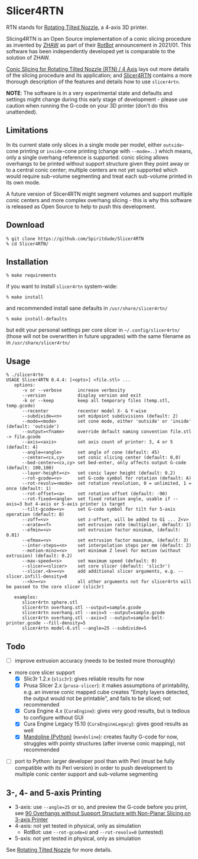 # Slicer4RTN

RTN stands for [Rotating Tilted Nozzle](https://xyzdims.com/2021/01/27/3d-printing-rotating-tilted-nozzle-option/), a 4-axis 3D printer.

Slicing4RTN is an Open Source implementation of a conic slicing procedure as invented by [ZHAW](https://zhaw.ch) as part of their [RotBot](https://www.zhaw.ch/en/medien/medienmitteilungen/detail-news-releases/event-news/upgrade-fuer-den-3d-drucker-spart-zeit-und-stuetzmaterial/) announcement in 2021/01.
This software has been independently developed yet is comparable to the solution of ZHAW.

[Conic Slicing for Rotating Tilted Nozzle (RTN) / 4 Axis](https://xyzdims.com/2021/02/26/3d-printing-conic-slicing-for-rotating-tilted-nozzle-rtn/) lays out more details of the slicing procedure and its application;
and [Slicer4RTN](https://xyzdims.com/3d-printing/slicer4rtn/) contains a more thorough description of the features and details how to use `slicer4rtn`.

**NOTE**: The software is in a very experimental state and defaults and settings might change during this early stage of development - please use caution when running the G-code on your 3D printer (don't do this unattended).

## Limitations
In its current state only slices in a single mode per model, either `outside`-cone printing or `inside`-cone printing (change with `--mode=..`)
which means, only a single overhang reference is supported: conic slicing allows overhangs to be printed without support structure given they point away or to a central conic center;
multiple centers are not yet supported which would require sub-volume segmenting and treat each sub-volume printed in its own mode.

A future version of Slicer4RTN might segment volumes and support multiple conic centers and more complex overhang slicing - this is why this software is released as Open Source to help to push this development.

## Download
```
% git clone https://github.com/Spiritdude/Slicer4RTN
% cd Slicer4RTN/
```

## Installation
```
% make requirements
```
if you want to install `slicer4rtn` system-wide:
```
% make install
```
and recommended install sane defaults in `/usr/share/slicer4rtn/`
```
% make install-defaults
```
but edit your personal settings per core slicer in `~/.config/slicer4rtn/` (those will not be overwritten in future upgrades) 
with the same filename as in `/usr/share/slicer4rtn/`

## Usage
```
% ./slicer4rtn
USAGE Slicer4RTN 0.4.4: [<opts>] <file.stl> ...
   options:
      -v or --verbose      increase verbosity
      --version            display version and exit
      -k or --keep         keep all temporary files (temp.stl, temp.gcode)
      --recenter           recenter model X- & Y-wise
      --subdivide=<n>      set midpoint subdivisions (default: 2)
      --mode=<mode>        set cone mode, either 'outside' or 'inside' (default: 'outside')
      --output=<fname>     override default naming convention file.stl -> file.gcode
      --axis=<axis>        set axis count of printer: 3, 4 or 5 (default: 4)
      --angle=<angle>      set angle of cone (default: 45)
      --center=<cx,cy>     set conic slicing center (default: 0,0)
      --bed-center=<cx,cy> set bed-enter, only affects output G-code (default: 100,100)
      --layer-height=<z>   set conic layer height (default: 0.2)
      --rot-gcode=<v>      set G-code symbol for rotation (default: A)
      --rot-revolv=<mode>  set rotation revolution, 0 = unlimited, 1 = once (default: 1)
      --rot-offset=<a>     set rotation offset (default: -90)
      --rot-fixed=<angle>  set fixed rotation angle, usable if --axis=3 but 4-axis or 5-axis printer is target
      --tilt-gcode=<v>     set G-code symbol for tilt for 5-axis operation (default: B)
      --zoff=<v>           set z-offset, will be added to G1 ... Z<v>
      --erate=<f>          set extrusion rate (multiplier, default: 1)
      --efmin=<v>          set extrusion factor minimum, (default: 0.01)
      --efmax=<v>          set extrusion factor maximum, (default: 3)
      --inter-steps=<n>    set interpolation steps per mm (default: 2)
      --motion-minz=<v>    set minimum Z level for motion (without extrusion) (default: 0.2)
      --max-speed=<s>      set maximum speed (default: 0)
      --slicer=<slicer>    set core slicer (default: 'slic3r')
      --slicer.<k>=<v>     add additional slicer arguments, e.g. --slicer.infill-density=0
      --<k>=<v>            all other arguments not for slicer4rtn will be passed to the core slicer (slic3r)
      
   examples:
      slicer4rtn sphere.stl
      slicer4rtn overhang.stl --output=sample.gcode
      slicer4rtn overhang.stl --axis=5 --output=sample.gcode
      slicer4rtn overhang.stl --axis=3 --output=sample-belt-printer.gcode --fill-density=5
      slicer4rtn model-6.stl --angle=25 --subdivide=5

```

## Todo
- [ ] improve extrusion accuracy (needs to be tested more thoroughly)
- more core slicer support
  - [x] Slic3r 1.2.x (`slic3r`): gives reliable results for now
  - [x] Prusa Slicer 2.x (`prusa-slicer`): it makes assumptions of printability, e.g. an inverse conic mapped cube creates "Empty layers detected, the output would not be printable", and fails to be sliced; not recommended
  - [x] Cura Engine 4.x (`CuraEngine`): gives very good results, but is tedious to configure without GUI
  - [x] Cura Engine Legacy 15.10 (`CuraEngineLegacy`): gives good results as well
  - [x] [Mandoline (Python)](https://github.com/revarbat/mandoline-py) (`mandoline`): creates faulty G-code for now, struggles with pointy structures (after inverse conic mapping), not recommended
- [ ] port to Python: larger developer pool than with Perl (must be fully compatible with its Perl version) in order to push development to multiple conic center support and sub-volume segmenting

## 3-, 4- and 5-axis Printing
- 3-axis: use `--angle=25` or so, and preview the G-code before you print, see [90 Overhangs without Support Structure with Non-Planar Slicing on 3-axis Printer](https://xyzdims.com/2021/03/03/3d-printing-90-overhangs-without-support-structure-with-non-planar-slicing-on-3-axis-printer/)
- 4-axis: not yet tested in physical, only as simulation
  - RotBot: use `--rot-gcode=U` and `--rot-revolv=0` (untested)
- 5-axis: not yet tested in physical, only as simulation

See [Rotating Tilted Nozzle](https://xyzdims.com/2021/01/27/3d-printing-rotating-tilted-nozzle-option/) for more details.

